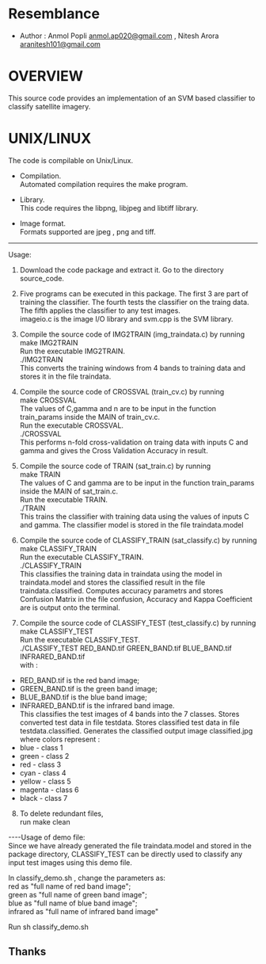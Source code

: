 # Resemblance

* Author    : Anmol Popli <anmol.ap020@gmail.com> , Nitesh Arora <aranitesh101@gmail.com>

# OVERVIEW

This source code provides an implementation of an SVM based classifier to classify
satellite imagery.

# UNIX/LINUX

The code is compilable on Unix/Linux.

- Compilation. <br />
Automated compilation requires the make program.

- Library. <br />
This code requires the libpng, libjpeg and libtiff library.

- Image format. <br />
Formats supported are jpeg , png and tiff. 

-------------------------------------------------------------------------
Usage:
1. Download the code package and extract it. Go to the directory source_code. 

2. Five programs can be executed in this package. The first 3 are part of training the
classifier. The fourth tests the classifier on the traing data. The fifth applies the
classifier to any test images. <br />
imageio.c is the image I/O library and svm.cpp is the SVM library.

3. Compile the source code of IMG2TRAIN (img_traindata.c) by running <br />
make IMG2TRAIN <br />
Run the executable IMG2TRAIN. <br />
./IMG2TRAIN <br />
This converts the training windows from 4 bands to training data and stores it in the
file traindata.

4. Compile the source code of CROSSVAL (train_cv.c) by running <br />
make CROSSVAL <br />
The values of C,gamma and n are to be input in the function train_params inside the MAIN
of train_cv.c. <br />
Run the executable CROSSVAL. <br />
./CROSSVAL <br />
This performs n-fold cross-validation on traing data with inputs C and gamma and gives
the Cross Validation Accuracy in result.

5. Compile the source code of TRAIN (sat_train.c) by running <br />
make TRAIN <br />
The values of C and gamma are to be input in the function train_params inside the MAIN
of sat_train.c. <br />
Run the executable TRAIN. <br />
./TRAIN <br />
This trains the classifier with training data using the values of inputs C and gamma.
The classifier model is stored in the file traindata.model

6. Compile the source code of CLASSIFY_TRAIN (sat_classify.c) by running <br />
make CLASSIFY_TRAIN <br />
Run the executable CLASSIFY_TRAIN. <br />
./CLASSIFY_TRAIN <br />
This classifies the training data in traindata using the model in traindata.model and
stores the classified result in the file traindata.classified. Computes accuracy parametrs
and stores Confusion Matrix in the file confusion, Accuracy and Kappa Coefficient are is
output onto the terminal.

7. Compile the source code of CLASSIFY_TEST (test_classify.c) by running <br />
make CLASSIFY_TEST <br />
Run the executable CLASSIFY_TEST. <br />
./CLASSIFY_TEST RED_BAND.tif GREEN_BAND.tif BLUE_BAND.tif INFRARED_BAND.tif <br />
with :
* RED_BAND.tif is the red band image;
* GREEN_BAND.tif is the green band image;
* BLUE_BAND.tif is the blue band image;
* INFRARED_BAND.tif is the infrared band image. <br />
This classifies the test images of 4 bands into the 7 classes. Stores converted test data
in file testdata. Stores classified test data in file testdata.classified. Generates the
classified output image classified.jpg
where colors represent :
* blue - class 1
* green - class 2
* red - class 3
* cyan - class 4
* yellow - class 5
* magenta - class 6
* black - class 7

8. To delete redundant files, <br />
run make clean 

----Usage of demo file: <br />
Since we have already generated the file traindata.model and stored in the package directory,
CLASSIFY_TEST can be directly used to classify any input test images using this demo file.

In classify_demo.sh , change the parameters as: <br />
red as "full name of red band image"; <br />
green as "full name of green band image"; <br />
blue as "full name of blue band image"; <br />
infrared as "full name of infrared band image"

Run sh classify_demo.sh

Thanks
------

